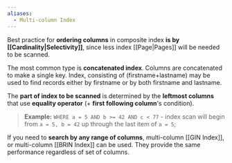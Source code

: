```yaml
---
aliases:
  - Multi-column Index
---
```

Best practice for **ordering columns** in composite index **is by [[Cardinality|Selectivity]]**, since less index [[Page|Pages]] will be needed to be scanned.

The most common type is **concatenated index**. Columns are concatenated to make a single key. Index, consisting of (firstname+lastname) may be used to find records either by firstname or by both firstname and lastname.

The **part of index to be scanned** is determined by the **leftmost columns** that use **equality operator** (+ **first following column**'s condition).

> **Example:**
> `WHERE a = 5 AND b >= 42 AND c < 77` - index scan will begin from `a = 5, b = 42` up through the last item of `a = 5`;

If you need to **search by any range of columns**, multi-column [[GIN Index]], or multi-column [[BRIN Index]] can be used. They provide the same performance regardless of set of columns.
